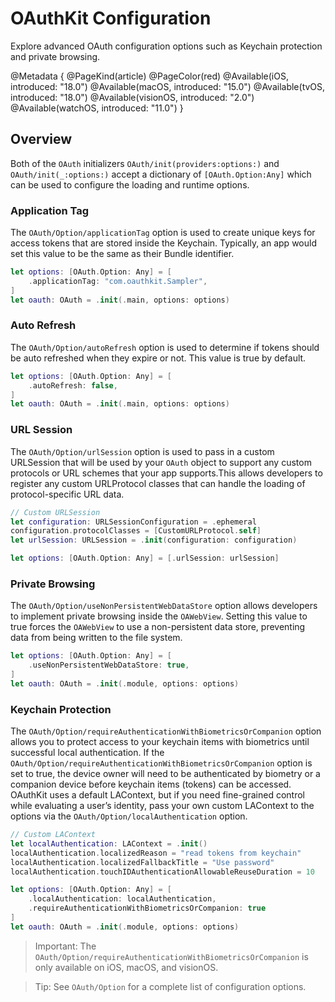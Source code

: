 # OAuthKit Configuration

Explore advanced OAuth configuration options such as Keychain protection and private browsing.

@Metadata {
    @PageKind(article)
    @PageColor(red)
    @Available(iOS, introduced: "18.0")
    @Available(macOS, introduced: "15.0")
    @Available(tvOS, introduced: "18.0")
    @Available(visionOS, introduced: "2.0")
    @Available(watchOS, introduced: "11.0")
}

## Overview

Both of the ``OAuth`` initializers ``OAuth/init(providers:options:)`` and ``OAuth/init(_:options:)`` accept a dictionary of `[OAuth.Option:Any]` which can be used to configure the loading and runtime options.

### Application Tag
The ``OAuth/Option/applicationTag`` option is used to create unique keys for access tokens that are stored inside the Keychain. Typically, an app would set this value to be the same as their Bundle identifier. 

```swift
let options: [OAuth.Option: Any] = [
    .applicationTag: "com.oauthkit.Sampler",
]
let oauth: OAuth = .init(.main, options: options)
```

### Auto Refresh
The ``OAuth/Option/autoRefresh`` option is used to determine if tokens should be auto refreshed when they expire or not. This value is true by default. 

```swift
let options: [OAuth.Option: Any] = [
    .autoRefresh: false,
]
let oauth: OAuth = .init(.main, options: options)
```

### URL Session
The ``OAuth/Option/urlSession`` option is used to pass in a custom URLSession that will be used by your ``OAuth`` object to support any custom protocols or URL schemes that your app supports.This allows developers to register any custom URLProtocol classes that can handle the loading of protocol-specific URL data.

```swift
// Custom URLSession
let configuration: URLSessionConfiguration = .ephemeral
configuration.protocolClasses = [CustomURLProtocol.self]
let urlSession: URLSession = .init(configuration: configuration)

let options: [OAuth.Option: Any] = [.urlSession: urlSession]
```

### Private Browsing
The ``OAuth/Option/useNonPersistentWebDataStore`` option allows developers to implement private browsing inside the ``OAWebView``. Setting this value to true forces the ``OAWebView`` to use a non-persistent data store, preventing data from being written to the file system.

```swift
let options: [OAuth.Option: Any] = [
    .useNonPersistentWebDataStore: true,
]
let oauth: OAuth = .init(.module, options: options)
```

### Keychain Protection
The ``OAuth/Option/requireAuthenticationWithBiometricsOrCompanion`` option allows you to protect access to your keychain items with biometrics until successful local authentication. If the ``OAuth/Option/requireAuthenticationWithBiometricsOrCompanion`` option is set to true, the device owner will need to be authenticated by biometry or a companion device before keychain items (tokens) can be accessed. OAuthKit uses a default LAContext, but if you need fine-grained control while evaluating a user’s identity, pass your own custom LAContext to the options via the ``OAuth/Option/localAuthentication`` option.

```swift
// Custom LAContext
let localAuthentication: LAContext = .init()
localAuthentication.localizedReason = "read tokens from keychain"
localAuthentication.localizedFallbackTitle = "Use password"
localAuthentication.touchIDAuthenticationAllowableReuseDuration = 10

let options: [OAuth.Option: Any] = [
    .localAuthentication: localAuthentication,
    .requireAuthenticationWithBiometricsOrCompanion: true
]
let oauth: OAuth = .init(.module, options: options)
```

> Important: The ``OAuth/Option/requireAuthenticationWithBiometricsOrCompanion`` is only available on iOS, macOS, and visionOS.

> Tip: See ``OAuth/Option`` for a complete list of configuration options.

